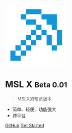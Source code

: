 ![logo](logo.png)

# MSL X <small>Beta 0.01</small>

> MSLX的预览版本

- 简单、轻便、功能强大
- 跨平台

[GitHub](https://github.com/NTFS2020/MSLX)
[Get Started](README)

